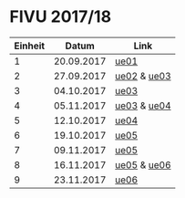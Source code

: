 # FIVU 2017/18

| Einheit | Datum | Link |
|---------|-------|------|
| 1 | 20.09.2017 | [ue01](projects/ue01/main.js) |
| 2 | 27.09.2017 | [ue02](projects/ue02/main.js) & [ue03](projects/ue03/src/main.ts) |
| 3 | 04.10.2017 | [ue03](projects/ue03/src/main.ts) |
| 4 | 05.11.2017 | [ue03](projects/ue03/src/main.ts) & [ue04](projects/ue04/src/main.ts) |
| 5 | 12.10.2017 | [ue04](projects/ue04/src/main.ts) |
| 6 | 19.10.2017 | [ue05](projects/ue05/src/main.ts) |
| 7 | 09.11.2017 | [ue05](projects/ue05/src/main.ts) |
| 8 | 16.11.2017 | [ue05](projects/ue05/src/main.ts) & [ue06](projects/ue06/src/main.ts) |
| 9 | 23.11.2017 | [ue06](projects/ue06/src/main.ts) |